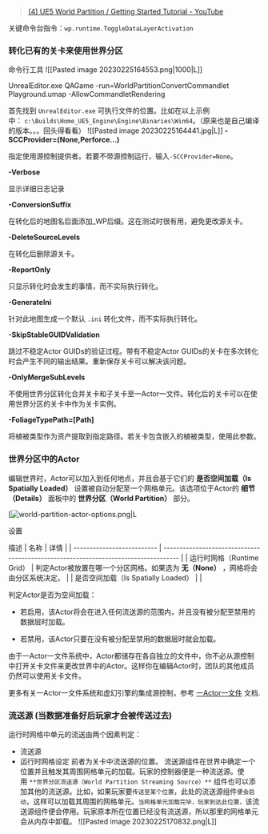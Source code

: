 > [(4) UE5 World Partition / Getting Started Tutorial - YouTube](https://www.youtube.com/watch?v=ZY62CoOkwHA)

关键命令台指令：`wp.runtime.ToggleDataLayerActivation`

### 转化已有的关卡来使用世界分区
命令行工具
![[Pasted image 20230225164553.png|1000|L]]

UnrealEditor.exe QAGame -run=WorldPartitionConvertCommandlet Playground.umap -AllowCommandletRendering

首先找到 `UnrealEditor.exe` 可执行文件的位置。比如在以上示例中： `c:\Builds\Home_UE5_Engine\Engine\Binaries\Win64`。（原来也是自己编译的版本。。。回头得看看）
![[Pasted image 20230225164441.jpg|L]]
**-SCCProvider=(None,Perforce...)**

指定使用源控制提供者。若要不带源控制运行，输入`-SCCProvider=None`。

**-Verbose**

显示详细日志记录

**-ConversionSuffix**

在转化后的地图名后面添加_WP后缀。这在测试时很有用，避免更改源关卡。

**-DeleteSourceLevels**

在转化后删除源关卡。

**-ReportOnly**

只显示转化时会发生的事情，而不实际执行转化。

**-GenerateIni**

针对此地图生成一个默认 `.ini` 转化文件，而不实际执行转化。

**-SkipStableGUIDValidation**

跳过不稳定Actor GUIDs的验证过程。带有不稳定Actor GUIDs的关卡在多次转化时会产生不同的输出结果。重新保存关卡可以解决该问题。

**-OnlyMergeSubLevels**

不使用世界分区转化合并关卡和子关卡至一Actor一文件。转化后的关卡可以在使用世界分区的关卡中作为关卡实例。

**-FoliageTypePath=[Path]**

将植被类型作为资产提取到指定路径。若关卡包含嵌入的植被类型，使用此参数。


### 世界分区中的Actor

编辑世界时，Actor可以加入到任何地点，并且会基于它们的 **是否空间加载（Is Spatially Loaded）** 设置被自动分配至一个网格单元。该选项位于Actor的 **细节（Details）** 面板中的 **世界分区（World Partition）** 部分。

[![world-partition-actor-options.png|L](https://docs.unrealengine.com/5.1/Images/building-virtual-worlds/world-partition/world-partition-actor-options.jpg)


设置

描述
| 名称                       | 详情                                                                                |
| -------------------------- | ----------------------------------------------------------------------------------- |
| 运行时网格（Runtime Grid） | 判定Actor被放置在哪一个分区网格。如果选为 **无（None）** ，网格将会由分区系统决定。 |
| 是否空间加载（Is Spatially Loaded）                           |                                                                                     |

判定Actor是否为空间加载：

-   若启用，该Actor将会在进入任何流送源的范围内，并且没有被分配至禁用的数据层时加载。
    
-   若禁用，该Actor只要在没有被分配至禁用的数据层时就会加载。

由于一Actor一文件系统中，Actor都储存在各自独立的文件中，你不必从源控制中打开关卡文件来更改世界中的Actor。这样你在编辑Actor时，团队的其他成员仍然可以使用关卡文件。

更多有关一Actor一文件系统和虚幻引擎的集成源控制，参考 [一Actor一文件](https://docs.unrealengine.com/5.1/zh-CN/one-file-per-actor-in-unreal-engine) 文档.


### 流送源 (当数据准备好后玩家才会被传送过去)
运行时网格中单元的流送由两个因素判定：
-   流送源  
-   运行时网格设定
前者为关卡中流送源的位置。
流送源组件在世界中确定一个位置并且触发其周围网格单元的加载。玩家的控制器便是一种流送源。使用 `**世界分区流送源（World Partition Streaming Source）**` 组件也可以添加其他的流送源。比如，如果玩家要`传送至某个位置`，此处的流送源组件`便会启动`，这样可以加载其周围的网格单元。`当网格单元加载完毕，玩家到达此位置，`该流送源组件便会停用。玩家原本所在位置已经没有流送源，所以那里的网格单元会从内存中卸载。
![[Pasted image 20230225170832.png|L]]
